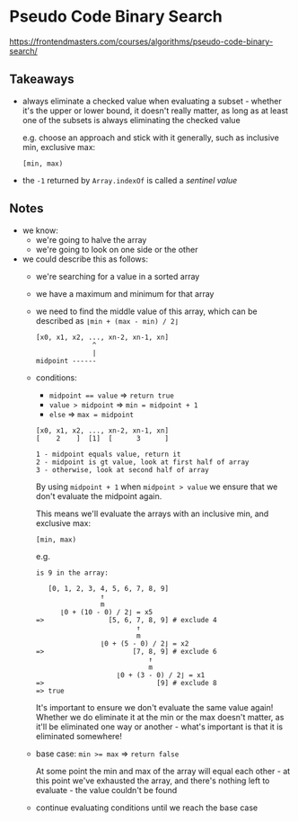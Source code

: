 # Pseudo Code Binary Search

https://frontendmasters.com/courses/algorithms/pseudo-code-binary-search/

## Takeaways

- always eliminate a checked value when evaluating a subset - whether it's the
    upper or lower bound, it doesn't really matter, as long as at least one of
    the subsets is always eliminating the checked value

    e.g. choose an approach and stick with it generally, such as inclusive min,
    exclusive max:

    ```
    [min, max)
    ```
- the `-1` returned by `Array.indexOf` is called a _sentinel value_

## Notes

- we know:
  * we're going to halve the array
  * we're going to look on one side or the other
- we could describe this as follows:
    - we're searching for a value in a sorted array
    - we have a maximum and minimum for that array
    - we need to find the middle value of this array, which can be described as
        `⌊min + (max - min) / 2⌋`

        ```
        [x0, x1, x2, ..., xn-2, xn-1, xn]
                      ^
                      |
        midpoint ------
        ```

    - conditions:
      * `midpoint == value` => `return true`
      * `value > midpoint`  => `min = midpoint + 1`
      * `else`              => `max = midpoint`

      ```
      [x0, x1, x2, ..., xn-2, xn-1, xn]
      [    2    ]  [1]  [      3      ]

      1 - midpoint equals value, return it
      2 - midpoint is gt value, look at first half of array
      3 - otherwise, look at second half of array
      ```

      By using `midpoint + 1` when `midpoint > value` we ensure that we don't
      evaluate the midpoint again.

      This means we'll evaluate the arrays with an inclusive min, and exclusive
      max:

      ```
      [min, max)
      ```

      e.g.

      ```
      is 9 in the array:

         [0, 1, 2, 3, 4, 5, 6, 7, 8, 9]
                      ↑
                      m
            ⌊0 + (10 - 0) / 2⌋ = x5
      =>                [5, 6, 7, 8, 9] # exclude 4
                               ↑
                               m
                      ⌊0 + (5 - 0) / 2⌋ = x2
      =>                      [7, 8, 9] # exclude 6
                                  ↑
                                  m
                          ⌊0 + (3 - 0) / 2⌋ = x1
      =>                            [9] # exclude 8
      => true
      ```

      It's important to ensure we don't evaluate the same value again! Whether
      we do eliminate it at the min or the max doesn't matter, as it'll be
      eliminated one way or another - what's important is that it is eliminated
      somewhere!
    - base case: `min >= max`        => `return false`

        At some point the min and max of the array will equal each other - at
        this point we've exhausted the array, and there's nothing left to
        evaluate - the value couldn't be found
    - continue evaluating conditions until we reach the base case

